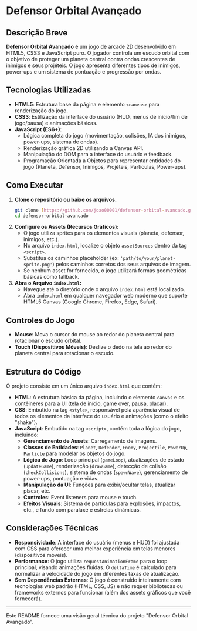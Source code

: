 # Defensor Orbital Avançado

## Descrição Breve

**Defensor Orbital Avançado** é um jogo de arcade 2D desenvolvido em HTML5, CSS3 e JavaScript puro. O jogador controla um escudo orbital com o objetivo de proteger um planeta central contra ondas crescentes de inimigos e seus projéteis. O jogo apresenta diferentes tipos de inimigos, power-ups e um sistema de pontuação e progressão por ondas.

## Tecnologias Utilizadas

* **HTML5**: Estrutura base da página e elemento `<canvas>` para renderização do jogo.
* **CSS3**: Estilização da interface do usuário (HUD, menus de início/fim de jogo/pausa) e animações básicas.
* **JavaScript (ES6+)**:
    * Lógica completa do jogo (movimentação, colisões, IA dos inimigos, power-ups, sistema de ondas).
    * Renderização gráfica 2D utilizando a Canvas API.
    * Manipulação do DOM para a interface do usuário e feedback.
    * Programação Orientada a Objetos para representar entidades do jogo (Planeta, Defensor, Inimigos, Projéteis, Partículas, Power-ups).

## Como Executar

1.  **Clone o repositório ou baixe os arquivos.**
    ```bash
    git clone [https://github.com/joao00001/defensor-orbital-avancado.git](https://github.com/joao00001/defensor-orbital-avancado.git)
    cd defensor-orbital-avancado
    ```
2.  **Configure os Assets (Recursos Gráficos):**
    * O jogo utiliza sprites para os elementos visuais (planeta, defensor, inimigos, etc.).
    * No arquivo `index.html`, localize o objeto `assetSources` dentro da tag `<script>`.
    * Substitua os caminhos placeholder (ex: `'path/to/your/planet-sprite.png'`) pelos caminhos corretos dos seus arquivos de imagem.
    * Se nenhum asset for fornecido, o jogo utilizará formas geométricas básicas como fallback.
3.  **Abra o Arquivo `index.html`:**
    * Navegue até o diretório onde o arquivo `index.html` está localizado.
    * Abra `index.html` em qualquer navegador web moderno que suporte HTML5 Canvas (Google Chrome, Firefox, Edge, Safari).

## Controles do Jogo

* **Mouse**: Mova o cursor do mouse ao redor do planeta central para rotacionar o escudo orbital.
* **Touch (Dispositivos Móveis)**: Deslize o dedo na tela ao redor do planeta central para rotacionar o escudo.

## Estrutura do Código

O projeto consiste em um único arquivo `index.html` que contém:
* **HTML**: A estrutura básica da página, incluindo o elemento `canvas` e os contêineres para a UI (tela de início, game over, pausa, placar).
* **CSS**: Embutido na tag `<style>`, responsável pela aparência visual de todos os elementos da interface do usuário e animações (como o efeito "shake").
* **JavaScript**: Embutido na tag `<script>`, contém toda a lógica do jogo, incluindo:
    * **Gerenciamento de Assets**: Carregamento de imagens.
    * **Classes de Entidades**: `Planet`, `Defender`, `Enemy`, `Projectile`, `PowerUp`, `Particle` para modelar os objetos do jogo.
    * **Lógica de Jogo**: Loop principal (`gameLoop`), atualizações de estado (`updateGame`), renderização (`drawGame`), detecção de colisão (`checkCollisions`), sistema de ondas (`spawnWave`), gerenciamento de power-ups, pontuação e vidas.
    * **Manipulação da UI**: Funções para exibir/ocultar telas, atualizar placar, etc.
    * **Controles**: Event listeners para mouse e touch.
    * **Efeitos Visuais**: Sistema de partículas para explosões, impactos, etc., e fundo com paralaxe e estrelas dinâmicas.

## Considerações Técnicas

* **Responsividade**: A interface do usuário (menus e HUD) foi ajustada com CSS para oferecer uma melhor experiência em telas menores (dispositivos móveis).
* **Performance**: O jogo utiliza `requestAnimationFrame` para o loop principal, visando animações fluidas. O `deltaTime` é calculado para normalizar a velocidade do jogo em diferentes taxas de atualização.
* **Sem Dependências Externas**: O jogo é construído inteiramente com tecnologias web padrão (HTML, CSS, JS) e não requer bibliotecas ou frameworks externos para funcionar (além dos assets gráficos que você fornecerá).

---

Este README fornece uma visão geral técnica do projeto "Defensor Orbital Avançado".
